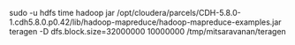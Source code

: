 sudo -u hdfs time hadoop jar /opt/cloudera/parcels/CDH-5.8.0-1.cdh5.8.0.p0.42/lib/hadoop-mapreduce/hadoop-mapreduce-examples.jar teragen -D dfs.block.size=32000000 10000000 /tmp/mitsaravanan/teragen

